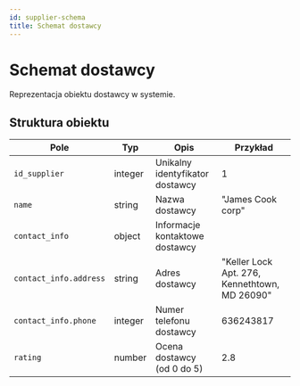 ```yaml
---
id: supplier-schema
title: Schemat dostawcy
---
```


# Schemat dostawcy

Reprezentacja obiektu dostawcy w systemie.

## Struktura obiektu

| Pole              | Typ     | Opis                           | Przykład                               |
|-------------------|---------|--------------------------------|----------------------------------------|
| `id_supplier`     | integer | Unikalny identyfikator dostawcy | 1                                      |
| `name`            | string  | Nazwa dostawcy                 | "James Cook corp"                      |
| `contact_info`    | object  | Informacje kontaktowe dostawcy |                                        |
| `contact_info.address` | string | Adres dostawcy                | "Keller Lock Apt. 276, Kennethtown, MD 26090" |
| `contact_info.phone` | integer | Numer telefonu dostawcy       | 636243817                              |
| `rating`          | number  | Ocena dostawcy (od 0 do 5)     | 2.8                                    |